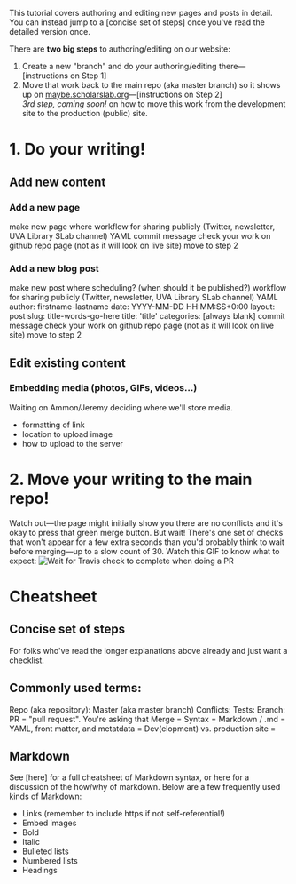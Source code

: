 This tutorial covers authoring and editing new pages and posts in detail. You can instead jump to a [concise set of steps] once you've read the detailed version once.

There are **two big steps** to authoring/editing on our website:
1. Create a new "branch" and do your authoring/editing there—[instructions on Step 1]
2. Move that work back to the main repo (aka master branch) so it shows up on [maybe.scholarslab.org](http://maybe.scholarslab.org)—[instructions on Step 2]  
*3rd step, coming soon!* on how to move this work from the development site to the production (public) site.

# 1. Do your writing!
## Add new content

### Add a new page
make new page where
workflow for sharing publicly (Twitter, newsletter, UVA Library SLab channel)
YAML
commit message
check your work on github repo page (not as it will look on live site)
move to step 2

### Add a new blog post
make new post where
scheduling? (when should it be published?)
workflow for sharing publicly (Twitter, newsletter, UVA Library SLab channel)
YAML
	author: firstname-lastname
	date: YYYY-MM-DD HH:MM:SS+0:00
	layout: post
	slug: title-words-go-here
	title: 'title'
	categories: [always blank]
commit message
check your work on github repo page (not as it will look on live site)
move to step 2

## Edit existing content

### Embedding media (photos, GIFs, videos...)
Waiting on Ammon/Jeremy deciding where we'll store media.
- formatting of link  
- location to upload image  
- how to upload to the server  

# 2. Move your writing to the main repo!

Watch out—the page might initially show you there are no conflicts and it's okay to press that green merge button. But wait! There's one set of checks that won't appear for a few extra seconds than you'd probably think to wait before merging—up to a slow count of 30. Watch this GIF to know what to expect:
![Wait for Travis check to complete when doing a PR](docs-images/PR-wait-for-travis.gif)

# Cheatsheet
## Concise set of steps
For folks who've read the longer explanations above already and just want a checklist.

## Commonly used terms:
Repo (aka repository):
Master (aka master branch)
Conflicts:
Tests:
Branch:
PR = "pull request". You're asking that
Merge =
Syntax = 
Markdown / .md =
YAML, front matter, and metatdata =
Dev(elopment) vs. production site =

## Markdown
See [here] for a full cheatsheet of Markdown syntax, or here for a discussion of the how/why of markdown.
Below are a few frequently used kinds of Markdown:

- Links (remember to include https if not self-referential!)
- Embed images
- Bold
- Italic
- Bulleted lists
- Numbered lists
- Headings
